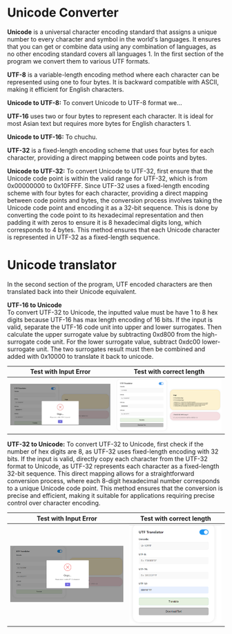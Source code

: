# Unicode Converter
**Unicode** is a universal character encoding standard that assigns a unique number to every character and symbol in the world's languages. It ensures that you can get or combine data using any combination of languages, as no other encoding standard covers all languages 1.
In the first section of the program we convert them to various UTF formats. 


**UTF-8** is a variable-length encoding method where each character can be represented using one to four bytes. It is backward compatible with ASCII, making it efficient for English characters.

**Unicode to UTF-8:** 
To convert Unicode to UTF-8 format we...


**UTF-16** uses two or four bytes to represent each character. It is ideal for most Asian text but requires more bytes for English characters 1.

**Unicode to UTF-16:**
To chuchu.


**UTF-32** is a fixed-length encoding scheme that uses four bytes for each character, providing a direct mapping between code points and bytes.

**Unicode to UTF-32:**
To convert Unicode to UTF-32, first ensure that the Unicode code point is within the valid range for UTF-32, which is from 0x00000000 to 0x10FFFF. Since UTF-32 uses a fixed-length encoding scheme with four bytes for each character, providing a direct mapping between code points and bytes, the conversion process involves taking the Unicode code point and encoding it as a 32-bit sequence. This is done by converting the code point to its hexadecimal representation and then padding it with zeros to ensure it is 8 hexadecimal digits long, which corresponds to 4 bytes. This method ensures that each Unicode character is represented in UTF-32 as a fixed-length sequence.


# Unicode translator 
In the second section of the program, UTF encoded characters are then translated back into their Unicode equivalent. 

**UTF-16 to Unicode** <br>
To convert UTF-32 to Unicode, the inputted value must be have 1 to 8 hex digits because UTF-16 has max length encoding of 16 bits. If the input is valid, separate the UTF-16 code unit into upper and lower surrogates. Then calculate the upper surrogate value by subtracting 0xd800 from the high-surrogate code unit. For the lower surrogate value, subtract 0xdc00 lower-surrogate unit. The two surrogates result must then be combined and added with 0x10000 to translate it back to unicode.

| Test with Input Error| Test with correct length |
| ------- | ------- |
|![UTF16_Unicode](TranslateUTF16-error.png)|![UTF16_Unicode](TranslateUTF16-accept.png)|

**UTF-32 to Unicode:**
To convert UTF-32 to Unicode, first check if the number of hex digits are 8, as UTF-32 uses fixed-length encoding with 32 bits. If the input is valid, directly copy each character from the UTF-32 format to Unicode, as UTF-32 represents each character as a fixed-length 32-bit sequence. This direct mapping allows for a straightforward conversion process, where each 8-digit hexadecimal number corresponds to a unique Unicode code point. This method ensures that the conversion is precise and efficient, making it suitable for applications requiring precise control over character encoding.

| Test with Input Error| Test with correct length |
| ------- | ------- |
|![UTF32_Unicode](UTF32.png)|![UTF32_Unicode](UTF32-error.png)|
